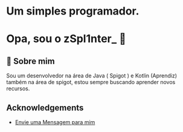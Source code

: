 
# Um simples programador.


# Opa, sou o zSpl1nter_ 👋

## 🚀 Sobre mim
Sou um desenvolvedor na área de Java ( Spigot ) e Kotlin (Aprendiz) também na área de spigot, estou sempre buscando aprender novos recursos.



## Acknowledgements

 - [Envie uma Mensagem para mim](https://discord.gg/FTVGRWyU)

